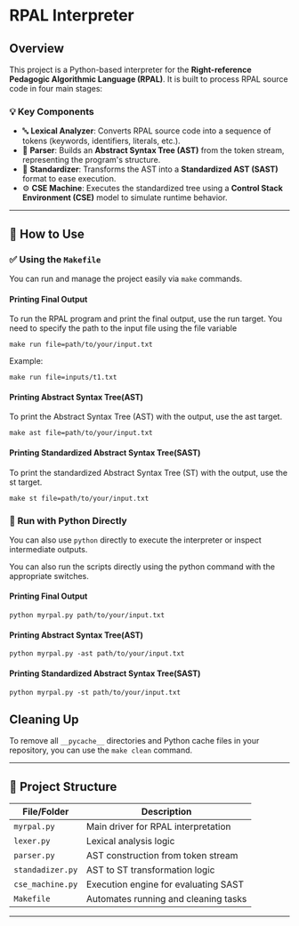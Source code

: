 # RPAL Interpreter

## Overview

This project is a Python-based interpreter for the **Right-reference Pedagogic Algorithmic Language (RPAL)**. It is built to process RPAL source code in four main stages:

### 💡 Key Components

- 🔤 **Lexical Analyzer**: Converts RPAL source code into a sequence of tokens (keywords, identifiers, literals, etc.).
- 🌳 **Parser**: Builds an **Abstract Syntax Tree (AST)** from the token stream, representing the program's structure.
- 🔁 **Standardizer**: Transforms the AST into a **Standardized AST (SAST)** format to ease execution.
- ⚙️ **CSE Machine**: Executes the standardized tree using a **Control Stack Environment (CSE)** model to simulate runtime behavior.

---

## 🔧 How to Use

### ✅ Using the `Makefile`

You can run and manage the project easily via `make` commands.

#### Printing Final Output
To run the RPAL program and print the final output, use the run target. You need to specify the path to the input file using the file variable
```
make run file=path/to/your/input.txt
```
Example:
```
make run file=inputs/t1.txt
```

#### Printing  Abstract Syntax Tree(AST)
To print the Abstract Syntax Tree (AST) with the output, use the ast target.
```
make ast file=path/to/your/input.txt
```

#### Printing Standardized Abstract Syntax Tree(SAST)
To print the standardized Abstract Syntax Tree (ST) with the output, use the st target.
```
make st file=path/to/your/input.txt
```


### 🐍 Run with Python Directly

You can also use `python` directly to execute the interpreter or inspect intermediate outputs.

You can also run the scripts directly using the python command with the appropriate switches.

#### Printing Final Output
```
python myrpal.py path/to/your/input.txt
```

#### Printing Abstract Syntax Tree(AST)
```
python myrpal.py -ast path/to/your/input.txt 
```

#### Printing Standardized Abstract Syntax Tree(SAST)
```
python myrpal.py -st path/to/your/input.txt 
```


## Cleaning Up
To remove all `__pycache__` directories and Python cache files in your repository, you can use the `make clean` command.



---

## 📁 Project Structure

| File/Folder       | Description                                       |
|------------------|---------------------------------------------------|
| `myrpal.py`       | Main driver for RPAL interpretation               |
| `lexer.py`        | Lexical analysis logic                            |
| `parser.py`       | AST construction from token stream                |
| `standadizer.py` | AST to ST transformation logic                  |
| `cse_machine.py`  | Execution engine for evaluating SAST              |
| `Makefile`        | Automates running and cleaning tasks              |

---

